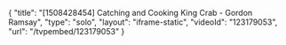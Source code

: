 {
    "title": "[1508428454] Catching and Cooking King Crab - Gordon Ramsay",
    "type": "solo",
    "layout": "iframe-static",
    "videoId": "123179053",
    "url": "\/tvpembed\/123179053"
}
